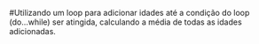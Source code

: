 #Utilizando um loop para adicionar idades até a condição do loop (do...while) ser atingida, calculando a média de todas as idades adicionadas. 
